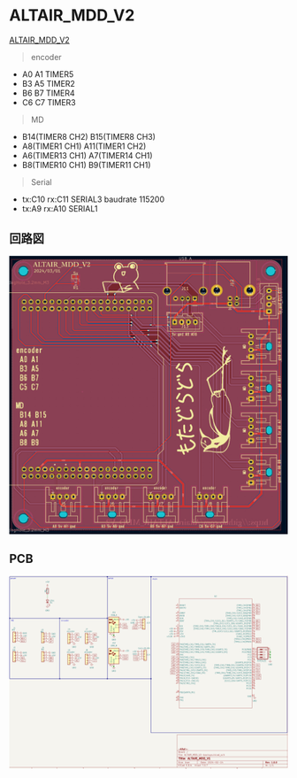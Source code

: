 # ALTAIR_MDD_V2
[ALTAIR_MDD_V2](https://github.com/Altairu/ALTAIR_MDD_V2)

> encoder
 * A0 A1 TIMER5
 * B3 A5 TIMER2
 * B6 B7 TIMER4
 * C6 C7 TIMER3

> MD
 * B14(TIMER8  CH2)     B15(TIMER8  CH3)
 * A8(TIMER1  CH1)     A11(TIMER1  CH2)
 * A6(TIMER13 CH1)     A7(TIMER14 CH1)
 * B8(TIMER10 CH1)     B9(TIMER11 CH1)

> Serial
* tx:C10  rx:C11  SERIAL3  baudrate 115200
* tx:A9  rx:A10  SERIAL1

## 回路図
![alt text](image/MDD1.png)

## PCB
![alt text](image/MDD2.png)
